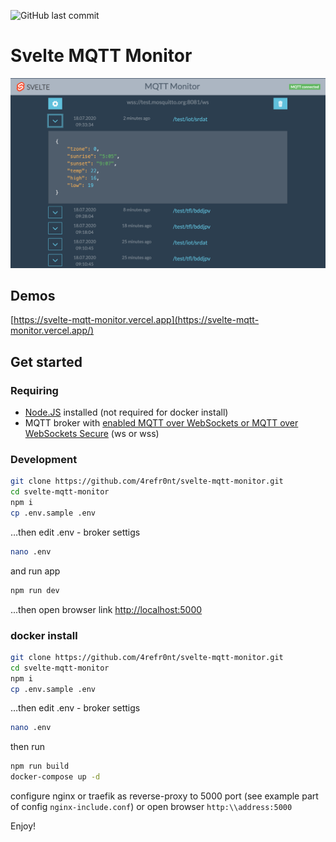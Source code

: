![GitHub last commit](https://img.shields.io/github/last-commit/4refr0nt/svelte-mqtt-monitor)
# Svelte MQTT Monitor

![Svelte MQTT Monitor](https://raw.githubusercontent.com/4refr0nt/svelte-mqtt-monitor/master/image.png)

## Demos

[https://svelte-mqtt-monitor.vercel.app](https://svelte-mqtt-monitor.vercel.app/)

## Get started

### Requiring

- [Node.JS](https://nodejs.org/) installed (not required for docker install)
- MQTT broker with [enabled  MQTT over WebSockets or MQTT over WebSockets Secure](https://www.google.com/webhp?newwindow=1&q=mqtt+over+websockets) (ws or wss)

### Development

```bash
git clone https://github.com/4refr0nt/svelte-mqtt-monitor.git
cd svelte-mqtt-monitor
npm i
cp .env.sample .env
```
…then edit .env - broker settigs

```bash
nano .env
```
and run app

```bash
npm run dev
```

...then open browser link [http://localhost:5000](http://localhost:5000)

### docker install

```bash
git clone https://github.com/4refr0nt/svelte-mqtt-monitor.git
cd svelte-mqtt-monitor
npm i
cp .env.sample .env
```
…then edit .env - broker settigs

```bash
nano .env
```
then run

```bash
npm run build
docker-compose up -d
```
configure nginx or traefik as reverse-proxy to 5000 port 
(see example part of config `nginx-include.conf`) or
open browser `http:\\address:5000`

Enjoy!

